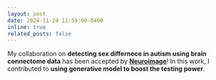 ```yaml
---
layout: post
date: 2024-11-24 11:59:00-0400
inline: true
related_posts: false
---
```

My collaboration on **detecting sex differnece in autism using brain connectome data** has been accepted by [**Neuroimage**](https://doi.org/10.1016/j.neuroimage.2024.120956)!  In this work, I contributed to **using generative model to boost the testing power**.
